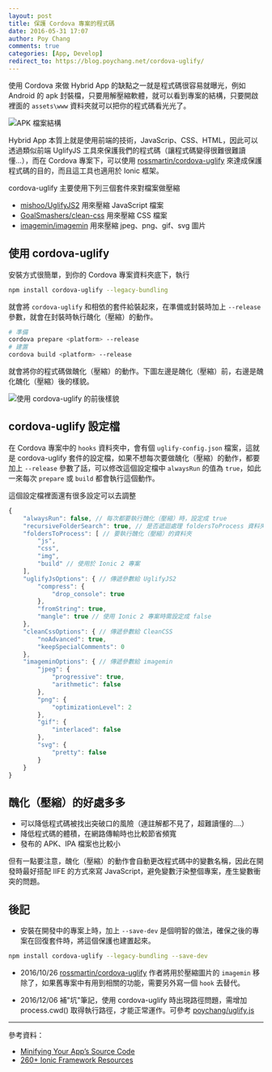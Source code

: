 ```yaml
---
layout: post
title: 保護 Cordova 專案的程式碼
date: 2016-05-31 17:07
author: Poy Chang
comments: true
categories: [App, Develop]
redirect_to: https://blog.poychang.net/cordova-uglify/
---
```

使用 Cordova 來做 Hybrid App 的缺點之一就是程式碼很容易就曝光，例如 Android 的 apk 封裝檔，只要用解壓縮軟體，就可以看到專案的結構，只要開啟裡面的 `assets\www` 資料夾就可以把你的程式碼看光光了。

![APK 檔案結構](http://i.imgur.com/zeQ7a9u.png)

Hybrid App 本質上就是使用前端的技術，JavaScrip、CSS、HTML，因此可以透過類似前端 UglifyJS 工具來保護我們的程式碼（讓程式碼變得很難很難讀懂...），而在 Cordova 專案下，可以使用 [rossmartin/cordova-uglify](https://github.com/rossmartin/cordova-uglify) 來達成保護程式碼的目的，而且這工具也適用於 Ionic 框架。

cordova-uglify 主要使用下列三個套件來對檔案做壓縮

* [mishoo/UglifyJS2](https://github.com/mishoo/UglifyJS2) 用來壓縮 JavaScript 檔案
* [GoalSmashers/clean-css](https://github.com/GoalSmashers/clean-css) 用來壓縮 CSS 檔案
* [imagemin/imagemin](https://github.com/imagemin/imagemin) 用來壓縮 jpeg、png、gif、svg 圖片

## 使用 cordova-uglify

安裝方式很簡單，到你的 Cordova 專案資料夾底下，執行

```bash
npm install cordova-uglify --legacy-bundling
``` 

就會將 `cordova-uglify` 和相依的套件給裝起來，在準備或封裝時加上 `--release` 參數，就會在封裝時執行醜化（壓縮）的動作。

```bash
# 準備
cordova prepare <platform> --release
# 建置
cordova build <platform> --release
```

就會將你的程式碼做醜化（壓縮）的動作。下圖左邊是醜化（壓縮）前，右邊是醜化醜化（壓縮）後的樣貌。

![使用 cordova-uglify 的前後樣貌](http://i.imgur.com/2sJ24Di.png)

## cordova-uglify 設定檔

在 Cordova 專案中的 `hooks` 資料夾中，會有個 `uglify-config.json` 檔案，這就是 cordova-uglify 套件的設定檔，如果不想每次要做醜化（壓縮）的動作，都要加上 `--release` 參數了話，可以修改這個設定檔中 `alwaysRun` 的值為 `true`，如此一來每次 `prepare` 或 `build` 都會執行這個動作。

這個設定檔裡面還有很多設定可以去調整

```javascript
{
    "alwaysRun": false, // 每次都要執行醜化（壓縮）時，設定成 true
    "recursiveFolderSearch": true, // 是否遞迴處理 foldersToProcess 資料夾中的 JS 和 CSS 檔
    "foldersToProcess": [ // 要執行醜化（壓縮）的資料夾
        "js",
        "css",
        "img",
        "build" // 使用於 Ionic 2 專案
    ],
    "uglifyJsOptions": { // 傳遞參數給 UglifyJS2
        "compress": {
            "drop_console": true
        },
        "fromString": true,
        "mangle": true // 使用 Ionic 2 專案時需設定成 false
    },
    "cleanCssOptions": { // 傳遞參數給 CleanCSS
        "noAdvanced": true,
        "keepSpecialComments": 0
    },
    "imageminOptions": { // 傳遞參數給 imagemin
        "jpeg": {
            "progressive": true,
            "arithmetic": false
        },
        "png": {
            "optimizationLevel": 2
        },
        "gif": {
            "interlaced": false
        },
        "svg": {
            "pretty": false
        }
    }
}
```

## 醜化（壓縮）的好處多多

* 可以降低程式碼被找出突破口的風險（連註解都不見了，超難讀懂的....）
* 降低程式碼的體積，在網路傳輸時也比較節省頻寬
* 發布的 APK、IPA 檔案也比較小
 
但有一點要注意，醜化（壓縮）的動作會自動更改程式碼中的變數名稱，因此在開發時最好搭配 IIFE 的方式來寫 JavaScript，避免變數汙染整個專案，產生變數衝突的問題。

## 後記

* 安裝在開發中的專案上時，加上 `--save-dev` 是個明智的做法，確保之後的專案在回復套件時，將這個保護也建置起來。

```bash
npm install cordova-uglify --legacy-bundling --save-dev
``` 

* 2016/10/26 [rossmartin/cordova-uglify](https://github.com/rossmartin/cordova-uglify) 作者將用於壓縮圖片的 `imagemin` 移除了，如果舊專案中有用到相關的功能，需要另外寫一個 `hook` 去替代。

* 2016/12/06 補"坑"筆記，使用 cordova-uglify 時出現路徑問題，需增加 process.cwd() 取得執行路徑，才能正常運作。可參考 [poychang/uglify.js](https://gist.github.com/poychang/eaf206e79e8094e7fd00d4979a0641d1)

----------

參考資料：

* [Minifying Your App’s Source Code](http://blog.ionic.io/minifying-your-source-code/)
* [260+ Ionic Framework Resources](http://mcgivery.com/100-ionic-framework-resources/)